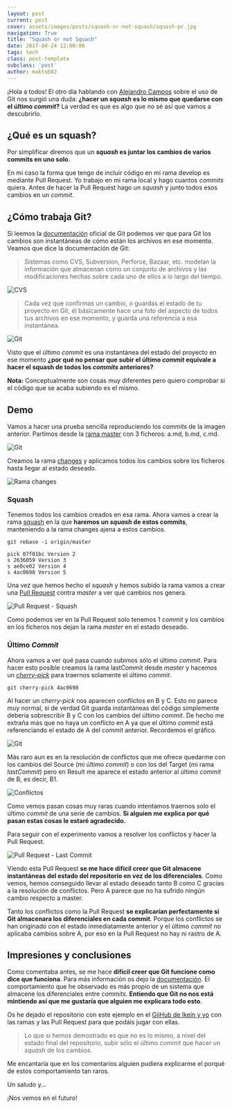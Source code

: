 ```yaml
---
layout: post
current: post
cover: assets/images/posts/squash-or-not-squash/squash-pr.jpg
navigation: True
title: "Squash or not Squash"
date: 2017-04-24 12:00:00
tags: tech
class: post-template
subclass: 'post'
author: maktub82
---
```


¡Hola a todos! El otro día hablando con [Alejandro Campos](https://twitter.com/alejacma) sobre el uso de Git nos surgió una duda: **¿hacer un *squash* es lo mismo que quedarse con el último *commit*?** La verdad es que es algo que no sé así que vamos a descubrirlo.

## ¿Qué es un squash?

Por simplificar diremos que un ***squash* es juntar los cambios de varios commits en uno solo**.

En mi caso la forma que tengo de incluir código en mi rama develop es mediante Pull Request. Yo trabajo en mi rama local y hago cuantos *commits* quiera. Antes de hacer la Pull Request hago un *squash* y junto todos esos cambios en un *commit*.

## ¿Cómo trabaja Git?

Si leemos la [documentación](https://git-scm.com/book/es/v1/Empezando-Fundamentos-de-Git) oficial de Git podemos ver que para Git los cambios son instantáneas de cómo están los archivos en ese momento. Veamos que dice la documentación de Git:

> Sistemas como CVS, Subversion, Perforce, Bazaar, etc. modelan la información que almacenan como un conjunto de archivos y las modificaciones hechas sobre cada uno de ellos a lo largo del tiempo.

![CVS](/assets/images/posts/squash-or-not-squash/cvs.png)

> Cada vez que confirmas un cambio, o guardas el estado de tu proyecto en Git, él básicamente hace una foto del aspecto de todos tus archivos en ese momento, y guarda una referencia a esa instantánea.

![Git](/assets/images/posts/squash-or-not-squash/git.png)

Visto que el último *commit* es una instantánea del estado del proyecto en ese momento **¿por qué no pensar que subir el último *commit* equivale a hacer el squash de todos los *commits* anteriores?**

**Nota:** Conceptualmente son cosas muy diferentes pero quiero comprobar si el código que se acaba subiendo es el mismo.

## Demo

Vamos a hacer una prueba sencilla reproduciendo los *commits* de la imagen anterior. Partimos desde la [rama master]( https://github.com/ikeinyyo/Squash/tree/master) con 3 ficheros: a.md, b.md, c.md.

![Git](/assets/images/posts/squash-or-not-squash/git.png)

Creamos la rama [changes](https://github.com/ikeinyyo/Squash/tree/changes) y aplicamos todos los cambios sobre los ficheros hasta llegar al estado deseado.

![Rama changes](/assets/images/posts/squash-or-not-squash/changes.jpg)

### Squash

Tenemos todos los cambios creados en esa rama. Ahora vamos a crear la rama [squash](https://github.com/ikeinyyo/Squash/tree/squash) en la que **haremos un *squash* de estos commits**, manteniendo a la rama changes ajena a estos cambios.

`git rebase -i origin/master`

```
pick 07f01bc Version 2
s 2636059 Version 3
s ae0ce02 Version 4
s 4ac0698 Version 5
```

Una vez que hemos hecho el *squash* y hemos subido la rama vamos a crear una [Pull Request]( https://github.com/ikeinyyo/Squash/pull/1/files) contra *master* a ver qué cambios nos genera.


![Pull Request - Squash](/assets/images/posts/squash-or-not-squash/squash-pr.jpg)

Como podemos ver en la Pull Request solo tenemos 1 *commit* y los cambios en los ficheros nos dejan la rama *master* en el estado deseado.

### Último *Commit*

Ahora vamos a ver qué pasa cuando subimos sólo el último *commit*. Para hacer esto posible creamos la rama lastCommit desde *master* y hacemos un [*cherry-pick*]( https://git-scm.com/docs/git-cherry-pick) para traernos solamente el último *commit*.

`git cherry-pick 4ac0698`

Al hacer un *cherry-pick* nos aparecen conflictos en B y C. Esto no parece muy normal, si de verdad Git guarda instantáneas del código simplemente debería sobrescribir B y C con los cambios del último *commit*. De hecho me extraña más que no haya un conflicto en A ya que el último *commit* está referenciando el estado de A del commit anterior. Recordemos el gráfico.

![Git](/assets/images/posts/squash-or-not-squash/git.png)

Más raro aun es en la resolución de conflictos que me ofrece quedarme con los cambios del Source (mi último *commit*) o con los del Target (mi rama *lastCommit*) pero en Result me aparece el estado anterior al último *commit* de B, es decir, B1.

![Conflictos](/assets/images/posts/squash-or-not-squash/conflict-b.jpg)


Como vemos pasan cosas muy raras cuando intentamos traernos solo el último *commit* de una serie de cambios. **Si alguien me explica por qué pasan estas cosas le estaré agradecido.**

Para seguir con el experimento vamos a resolver los conflictos y hacer la Pull Request.

![Pull Request - Last Commit](/assets/images/posts/squash-or-not-squash/lastCommit-pr.jpg)

Viendo esta Pull Request **se me hace difícil creer que Git almacene instantáneas del estado del repositorio en vez de los diferenciales**. Como vemos, hemos conseguido llevar al estado deseado tanto B como C gracias a la resolución de conflictos. Pero A parece que no ha sufrido ningún cambio respecto a master.

Tanto los conflictos como la Pull Request **se explicarían perfectamente si Git almacenara los diferenciales en cada commit**. Porque los conflictos se han originado con el estado inmediatamente anterior y el último *commit* no aplicaba cambios sobre A, por eso en la Pull Request no hay ni rastro de A.

## Impresiones y conclusiones

Como comentaba antes, se me hace **difícil creer que Git funcione como dice que funciona**. Para más información os dejo la [documentación]( https://git-scm.com/book/es/v1/Empezando-Fundamentos-de-Git). El comportamiento que he observado es más propio de un sistema que almacene los diferenciales entre *commits*. **Entiendo que Git no nos está mintiendo así que me gustaría que alguien me explicara todo esto**.

Os he dejado el repositorio con este ejemplo en el [GiiHub de Ikeín y yo]( https://github.com/ikeinyyo/Squash) con las ramas y las Pull Request para que podáis jugar con ellas.

> Lo que si hemos demostrado es que no es lo mismo, a nivel del estado final del repositorio, subir sólo el último *commit* que hacer un *squash* de los cambios.

Me encantaría que en los comentarios alguien pudiera explicarme el porqué de estos comportamiento tan raros.

Un saludo y…

¡Nos vemos en el futuro!

